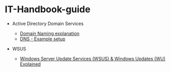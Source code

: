 # IT-Handbook-guide

* Active Directory Domain Services
    - [Domain Naming explanation](https://docs.google.com/document/d/1rKO8IuN05d1A61dkMv1PZAmMvuTAqQqYONJ4NQopg1M/edit#heading=h.o532ckze62ul)
    - [DNS - Example setup](https://docs.google.com/document/d/1rKO8IuN05d1A61dkMv1PZAmMvuTAqQqYONJ4NQopg1M/edit#heading=h.vs1ie4rk8dmn)
  
* WSUS
    - [Windows Server Update Services (WSUS) & Windows Updates (WU) Explained](https://drive.google.com/open?id=1JRByXOwB0qKXjh2qwyq-ob33PsbK9o3wrIe7l60WoTU)
